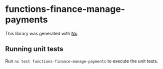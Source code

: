 # functions-finance-manage-payments

This library was generated with [Nx](https://nx.dev).

## Running unit tests

Run `nx test functions-finance-manage-payments` to execute the unit tests.

